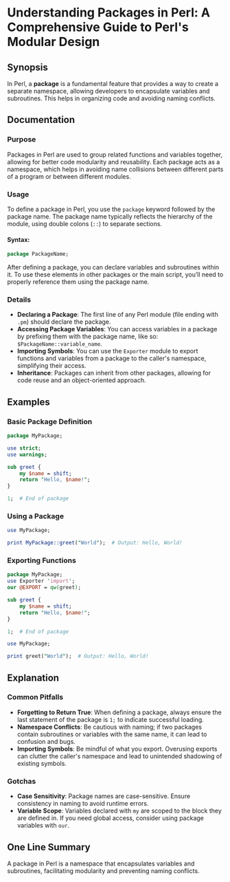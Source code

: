 <!--
Meta Description: # Understanding Packages in Perl: A Comprehensive Guide to Perl's Modular Design ## Synopsis In Perl, a **package** is a fundamental feature that prov...
Meta Keywords: package, perl, variables, name, use
-->

# Understanding Packages in Perl: A Comprehensive Guide to Perl's Modular Design

## Synopsis
In Perl, a **package** is a fundamental feature that provides a way to create a separate namespace, allowing developers to encapsulate variables and subroutines. This helps in organizing code and avoiding naming conflicts.

## Documentation
### Purpose
Packages in Perl are used to group related functions and variables together, allowing for better code modularity and reusability. Each package acts as a namespace, which helps in avoiding name collisions between different parts of a program or between different modules.

### Usage
To define a package in Perl, you use the `package` keyword followed by the package name. The package name typically reflects the hierarchy of the module, using double colons (`::`) to separate sections.

#### Syntax:
```perl
package PackageName;
```

After defining a package, you can declare variables and subroutines within it. To use these elements in other packages or the main script, you’ll need to properly reference them using the package name.

### Details
- **Declaring a Package**: The first line of any Perl module (file ending with `.pm`) should declare the package.
- **Accessing Package Variables**: You can access variables in a package by prefixing them with the package name, like so: `$PackageName::variable_name`.
- **Importing Symbols**: You can use the `Exporter` module to export functions and variables from a package to the caller's namespace, simplifying their access.
- **Inheritance**: Packages can inherit from other packages, allowing for code reuse and an object-oriented approach.

## Examples
### Basic Package Definition
```perl
package MyPackage;

use strict;
use warnings;

sub greet {
    my $name = shift;
    return "Hello, $name!";
}

1;  # End of package
```

### Using a Package
```perl
use MyPackage;

print MyPackage::greet("World");  # Output: Hello, World!
```

### Exporting Functions
```perl
package MyPackage;
use Exporter 'import';
our @EXPORT = qw(greet);

sub greet {
    my $name = shift;
    return "Hello, $name!";
}

1;  # End of package
```

```perl
use MyPackage;

print greet("World");  # Output: Hello, World!
```

## Explanation
### Common Pitfalls
- **Forgetting to Return True**: When defining a package, always ensure the last statement of the package is `1;` to indicate successful loading.
- **Namespace Conflicts**: Be cautious with naming; if two packages contain subroutines or variables with the same name, it can lead to confusion and bugs.
- **Importing Symbols**: Be mindful of what you export. Overusing exports can clutter the caller's namespace and lead to unintended shadowing of existing symbols.

### Gotchas
- **Case Sensitivity**: Package names are case-sensitive. Ensure consistency in naming to avoid runtime errors.
- **Variable Scope**: Variables declared with `my` are scoped to the block they are defined in. If you need global access, consider using package variables with `our`.

## One Line Summary
A package in Perl is a namespace that encapsulates variables and subroutines, facilitating modularity and preventing naming conflicts.